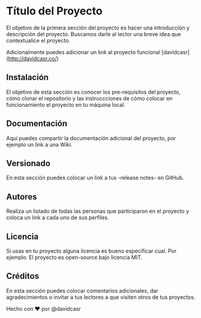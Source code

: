 # Título del Proyecto 

El objetivo de la primera sección del proyecto es hacer una introducción y descripción del proyecto. Buscamos darle al lector una breve idea que contextualice el proyecto.

Adicionalmente puedes adicionar un link al proyecto funcional [davidcasr] (http://davidcasr.co/)

## Instalación 

El objetivo de esta sección es conocer los pre-requisitos del proyecto, cómo clonar el repositorio y las instruccciones de cómo colocar en funcionamiento el proyecto en tu máquina local.

## Documentación

Aquí puedes compartir la documentación adicional del proyecto, por ejemplo un link a una Wiki.

## Versionado

En esta sección puedes colocar un link a tus -release notes- en GitHub.

## Autores

Realiza un listado de todas las personas que participaron en el proyecto y coloca un link a cada uno de sus perfiles.

## Licencia

Si usas en tu proyecto alguna licencia es bueno especificar cual. Por ejemplo: El proyecto es open-source bajo licencia MIT. 

## Créditos

En esta sección puedes colocar comentarios adicionales, dar agradecimientos o invitar a tus lectores a que visiten otros de tus proyectos.

Hecho con ❤️ por @davidcasr
